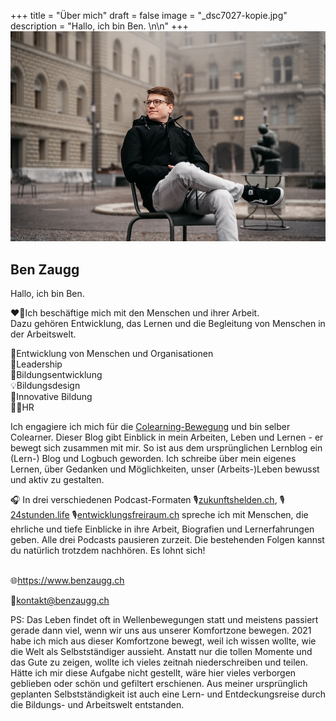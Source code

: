 +++
title = "Über mich"
draft = false
image = "_dsc7027-kopie.jpg"
description = "Hallo, ich bin Ben. \n\n"
+++
![](_dsc7027-kopie.jpg)

## Ben Zaugg

Hallo, ich bin Ben. 

❤️‍🔥Ich beschäftige mich mit den Menschen und ihrer Arbeit. \
Dazu gehören Entwicklung, das Lernen und die Begleitung von Menschen in der Arbeitswelt. 

🧭Entwicklung von Menschen und Organisationen\
🌟Leadership\
🚀Bildungsentwicklung\
💡Bildungsdesign\
💭Innovative Bildung\
👨‍💼HR

Ich engagiere ich mich für die [Colearning-Bewegung](https://www.colearning.org/) und bin selber Colearner. Dieser Blog gibt Einblick in mein Arbeiten, Leben und Lernen - er bewegt sich zusammen mit mir. So ist aus dem ursprünglichen Lernblog ein (Lern-) Blog und Logbuch geworden. Ich schreibe über mein eigenes Lernen, über Gedanken und Möglichkeiten, unser (Arbeits-)Leben bewusst und aktiv zu gestalten.  

🎧 In drei verschiedenen Podcast-Formaten 🎙️[zukunftshelden.ch](https://zukunftshelden.podigee.io), 🎙️[24stunden.life](https://24stunden.podigee.io)  🎙️[entwicklungsfreiraum.ch](https://entwicklungsfreiraum.podigee.io) spreche ich mit Menschen, die ehrliche und tiefe Einblicke in ihre Arbeit, Biografien und Lernerfahrungen geben. Alle drei Podcasts pausieren zurzeit. Die bestehenden Folgen kannst du natürlich trotzdem nachhören. Es lohnt sich! 

\
🌐<https://www.benzaugg.ch>

📧kontakt@benzaugg.ch

PS: Das Leben findet oft in Wellenbewegungen statt und meistens passiert gerade dann viel, wenn wir uns aus unserer Komfortzone bewegen. 2021 habe ich mich aus dieser Komfortzone bewegt, weil ich wissen wollte, wie die Welt als Selbstständiger aussieht. Anstatt nur die tollen Momente und das Gute zu zeigen, wollte ich vieles zeitnah niederschreiben und teilen. Hätte ich mir diese Aufgabe nicht gestellt, wäre hier vieles verborgen geblieben oder schön und gefiltert erschienen. Aus meiner ursprünglich geplanten Selbstständigkeit ist auch eine Lern- und Entdeckungsreise durch die Bildungs- und Arbeitswelt entstanden.